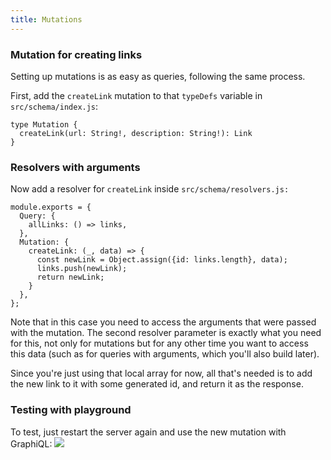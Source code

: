```yaml
---
title: Mutations
---
```


### Mutation for creating links

Setting up mutations is as easy as queries, following the same process.

<Instruction>

First, add the `createLink` mutation to that `typeDefs` variable in `src/schema/index.js`:

```graphql(path=".../hackernews-graphql-js/src/schema/index.js")
type Mutation {
  createLink(url: String!, description: String!): Link
}
```

</Instruction>

### Resolvers with arguments

<Instruction>

Now add a resolver for `createLink` inside `src/schema/resolvers.js:`

```js{5-11}(path=".../hackernews-graphql-js/src/schema/resolvers.js")
module.exports = {
  Query: {
    allLinks: () => links,
  },
  Mutation: {
    createLink: (_, data) => {
      const newLink = Object.assign({id: links.length}, data);
      links.push(newLink);
      return newLink;
    }
  },
};
```

</Instruction>

Note that in this case you need to access the arguments that were passed with the mutation. The second resolver parameter is exactly what you need for this, not only for mutations but for any other time you want to access this data (such as for queries with arguments, which you'll also build later).

Since you're just using that local array for now, all that's needed is to add the new link to it with some generated id, and return it as the response.

### Testing with playground

To test, just restart the server again and use the new mutation with GraphiQL:
![](https://vtex.quip.com/-/blob/MYYAAAFJyue/6b0SQMfg1Wf5gNP6W0IyBQ)